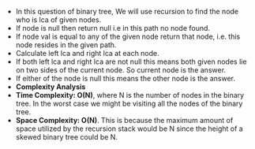 * In this question of binary tree, We will use recursion to find the node who is lca of given nodes.
* If node is null then return null i.e in this path no node found.
* If node val is equal to any of the given node return that node, i.e. this node resides in the given path.
* Calculate left lca and right lca at each node.
* If both left lca and right lca are not null this means both given nodes lie on two sides of the current node. So current node is the answer.
* If either of the node is null this means the other node is the answer.
​
* **Complexity Analysis**
​
* **Time Complexity: O(N)**, where N is the number of nodes in the binary tree. In the worst case we might be visiting all the nodes of the binary tree.
​
* **Space Complexity: O(N)**. This is because the maximum amount of space utilized by the recursion stack would be N since the height of a skewed binary tree could be N.